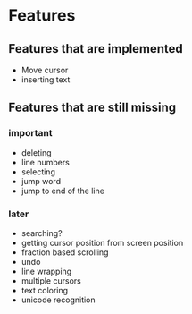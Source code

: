 # Features

## Features that are implemented

- Move cursor
- inserting text

## Features that are still missing

### important

- deleting
- line numbers
- selecting
- jump word
- jump to end of the line

### later

- searching?
- getting cursor position from screen position
- fraction based scrolling
- undo
- line wrapping
- multiple cursors
- text coloring
- unicode recognition

